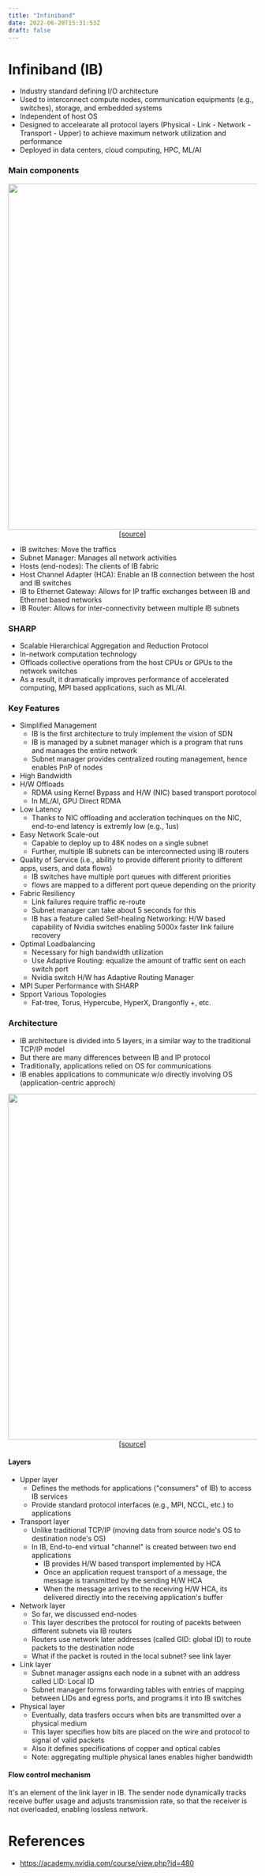 ```yaml
---
title: "Infiniband"
date: 2022-06-20T15:31:53Z
draft: false
---
```



# Infiniband (IB)
- Industry standard defining I/O architecture 
- Used to interconnect compute nodes, communication equipments (e.g., switches), storage, and embedded systems
- Independent of host OS
- Designed to accelearate all protocol layers (Physical - Link - Network - Transport - Upper) to achieve maximum network utilization and performance
- Deployed in data centers, cloud computing, HPC, ML/AI 

### Main components
<p align="center">
    <img src="/posts/infiniband-components.png" width="700" /> <br>
    <a href="https://academy.nvidia.com/course/view.php?id=480">[source]</a> 
</p>


- IB switches: Move the traffics
- Subnet Manager: Manages all network activities
- Hosts (end-nodes): The clients of IB fabric
- Host Channel Adapter (HCA): Enable an IB connection between the host and IB switches
- IB to Ethernet Gateway: Allows for IP traffic exchanges between IB and Ethernet based networks
- IB Router: Allows for inter-connectivity between multiple IB subnets

### SHARP
- Scalable Hierarchical Aggregation and Reduction Protocol
- In-network computation technology
- Offloads collective operations from the host CPUs or GPUs to the network switches
- As a result, it dramatically improves performance of accelerated computing, MPI based applications, such as ML/AI. 

### Key Features
- Simplified Management
    - IB is the first architecture to truly implement the vision of SDN
    - IB is managed by a subnet manager which is a program that runs and manages the entire network
    - Subnet manager provides centralized routing management, hence enables PnP of nodes
- High Bandwidth
- H/W Offloads
    - RDMA using Kernel Bypass and H/W (NIC) based transport porotocol
    - In ML/AI, GPU Direct RDMA
- Low Latency
    - Thanks to NIC offloading and accleration techinques on the NIC, end-to-end latency is extremly low (e.g., 1us) 
- Easy Network Scale-out
    - Capable to deploy up to 48K nodes on a single subnet
    - Further, multiple IB subnets can be interconnected using IB routers
- Quality of Service (i.e., ability to provide different priority to different apps, users, and data flows)
    - IB switches have multiple port queues with different priorities
    - flows are mapped to a different port queue depending on the priority 
- Fabric Resiliency
    - Link failures require traffic re-route
    - Subnet manager can take about 5 seconds for this
    - IB has a feature called Self-healing Networking: H/W based capability of Nvidia switches enabling 5000x faster link failure recovery
- Optimal Loadbalancing
    - Necessary for high bandwidth utilization
    - Use Adaptive Routing: equalize the amount of traffic sent on each switch port
    - Nvidia switch H/W has Adaptive Routing Manager 
- MPI Super Performance with SHARP
- Spport Various Topologies
    - Fat-tree, Torus, Hypercube, HyperX, Drangonfly +, etc.


### Architecture
- IB architecture is divided into 5 layers, in a similar way to the traditional TCP/IP model
- But there are many differences between IB and IP protocol
- Traditionally, applications relied on OS for communications
- IB enables applications to communicate w/o directly involving OS (application-centric approch)
<p align="center">
    <img src="/posts/infiniband-rdma.png" width="700" /> <br>
    <a href="https://academy.nvidia.com/course/view.php?id=480">[source]</a> 
</p>

#### Layers
- Upper layer
    - Defines the methods for applications ("consumers" of IB) to access IB services
    - Provide standard protocol interfaces (e.g., MPI, NCCL, etc.) to applications  
- Transport layer
    - Unlike traditional TCP/IP (moving data from source node's OS to destination node's OS)
    - In IB, End-to-end virtual "channel" is created between two end applications
        - IB provides H/W based transport implemented by HCA
        - Once an application request transport of a message, the message is transmitted by the sending H/W HCA
        - When the message arrives to the receiving H/W HCA, its delivered directly into the receiving application's buffer 
- Network layer
    - So far, we discussed end-nodes
    - This layer describes the protocol for routing of pacekts between different subnets via IB routers
    - Routers use network later addresses (called GID: global ID) to route packets to the destination node
    - What if the packet is routed in the local subnet? see link layer
- Link layer
    - Subnet manager assigns each node in a subnet with an address called LID: Local ID
    - Subnet manager forms forwarding tables with entries of mapping between LIDs and egress ports, and programs it into IB switches 
- Physical layer
    - Eventually, data trasfers occurs when bits are transmitted over a physical medium 
    - This layer specifies how bits are placed on the wire and protocol to signal of valid packets
    - Also it defines specifications of copper and optical cables 
    - Note: aggregating multiple physical lanes enables higher bandwidth



#### Flow control mechanism
It's an element of the link layer in IB. The sender node dynamically tracks receive buffer usage and adjusts transmission rate, so that the receiver is not overloaded, enabling lossless network.

# References
- https://academy.nvidia.com/course/view.php?id=480

